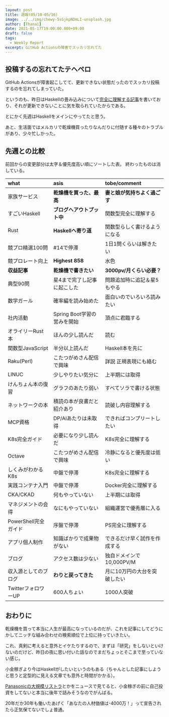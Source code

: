 ```yaml
---
layout: post
title: 週報(05/10-05/16)
image: ../../img/chewy-5sGjkpNDmLI-unsplash.jpg
author: [Thanai]
date: 2021-05-17T19:00:00.000+09:00
draft: false
tags:
  - Weekly Report
excerpt: GitHub Actionsの障害でスッカリ忘れてた
---
```


## 投稿するの忘れてたテヘペロ

GitHub Actionsが障害起こしてて、更新できない状態だったのでスッカリ投稿するのを忘れてしまっていた。

というのも、昨日はHaskellの畳み込みについて[完全に理解する記事](https://dev.thanaism.com/2021/05/haskell-2/)を書いており、それが更新できないことに気を取られていたからである。

とにかく先週はHaskellをメインにやってたと思う。

あと、生活面ではメルカリで乾燥機買ったりなんだりに付随する種々のトラブルがあり、少々忙しかった。

## 先週との比較

前回からの変更部分は太字＆優先度高い順にソートした表。
終わったものは消している。

| what                 | asis                        | tobe/comment                 |
| :------------------- | :-------------------------- | :--------------------------- |
| 家族サービス         | **乾燥機を買った、最高**    | **妻と娘が気持ちよく過ごす** |
| すごいHaskell        | **ブログへアウトプット中**  | 関数型完全に理解する         |
| Rust                 | **Haskellへ寄り道**         | 関数型らしく書けるようになる |
| 競プロ精選100問      | #14で停滞                   | 1日1問くらいは解きたい       |
| 競プロレート向上     | **Highest 858**             | 水色                         |
| **収益記事**         | **乾燥機で書きたい**        | **3000pv/月くらい必要？**    |
| 典型90問             | 星4まで完了し記事に起こした | 問題追加時に追記＆星5もやる  |
| 数学ガール           | 確率編を読み始めた          | 面白いのでいろいろ読みたい   |
| 社内活動             | Spring Boot学習の営みを開始 | 頂点に君臨する               |
| オライリーRust本     | ほんの少し読んだ            | 読む                         |
| 関数型JavaScript     | 半分以上読んだ              | Haskell本を先に              |
| Raku(Perl)           | こたつがめさん配信で興味    | 詳説 正規表現にも絡む        |
| LINUC                | 少しやりたい気分に          | 上半期には取得               |
| けんちょん本の復習   | グラフのあたり弱い          | すべてソラで書ける状態       |
| ネットワークの本     | 積読の本が良書だと紹介あり  | 読破し内容理解する           |
| MCP資格              | DP/AIあたりは未取得         | できればコンプリートしたい   |
| K8s完全ガイド        | 必要になり少し読んだ        | K8s完全に理解する            |
| Octave               | こたつがめさん配信で興味    | 冷静になると優先度は低い     |
| しくみがわかるK8s    | 中盤で停滞                  | K8s完全に理解する            |
| 実践コンテナ入門     | 中盤で停滞                  | Docker完全に理解する         |
| CKA/CKAD             | 何もやっていない            | 上半期には取得               |
| マネジメントの会得   | なにもやっていない          | 組織運営で優秀層に入る       |
| PowerShell完全ガイド | 序盤で停滞                  | PS完全に理解する             |
| アプリ個人制作       | 知識ばかりで成果物がない    | できるだけ早く試作を作成する |
| ブログ               | アクセス数は少ない          | 独自ドメインで10,000PV/M     |
| 収入源としてのブログ | **わりと戻ってきた**        | 月に10万円の大台を突破したい |
| TwitterフォロワーUP  | 600人ちょい                 | 1000人突破                   |

## おわりに

乾燥機を買って本当に人生が最高になっているのだが、これを記事にしてどうにかしてニッチな組み合わせの検索順位で上位に持っていきたい。

これ、真剣に考えると意外とイケたりするので、まずは「研究」をしないといけないのだけど、昨日の夜に思い付いた話なのでまだちょっとそこまで至っていない感じ。

小金稼ぎより今はHaskellがしたいというのもある（ちゃんとした記事にしようと思うと定型的に見える文章でも意外と時間がかかる）。

[Panasonicの大規模リストラ](https://diamond.jp/articles/-/270880)とかをニュースで見てると、小金稼ぎの前に自己投資をしてないと本当に後年で詰みそうなのでがんばる。

20年だか30年も働いたあげく「あなたの人材価値は-4000万！」って宣告されたら正気保てないでしょ普通。
